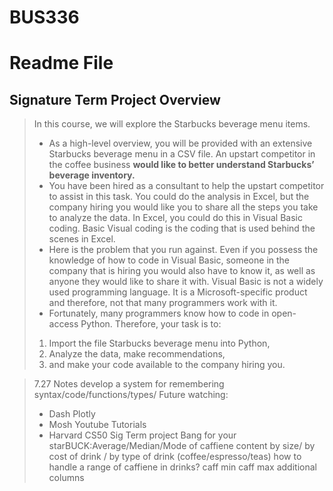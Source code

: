# BUS336

# Readme File
## Signature Term Project Overview
>In this course, we will explore the Starbucks beverage menu items. 
>* As a high-level overview, you will be provided with an extensive Starbucks beverage menu in a CSV file. An upstart competitor in the coffee business **would like to better understand Starbucks’ beverage inventory.**
>* You have been hired as a consultant to help the upstart competitor to assist in this task. You could do the analysis in Excel, but the company hiring you would like you to share all the steps you take to analyze the data. In Excel, you could do this in Visual Basic coding. Basic Visual coding is the coding that is used behind the scenes in Excel. 
>* Here is the problem that you run against. Even if you possess the knowledge of how to code in Visual Basic, someone in the company that is hiring you would also have to know it, as well as anyone they would like to share it with. Visual Basic is not a widely used programming language. It is a Microsoft-specific product and therefore, not that many programmers work with it.
>* Fortunately, many programmers know how to code in open-access Python. Therefore, your task is to:
>1. Import the file Starbucks beverage menu into Python,
>2. Analyze the data, make recommendations,
>3. and make your code available to the company hiring you.

>7.27 Notes
>develop a system for remembering syntax/code/functions/types/
>Future watching:
>* Dash Plotly
>* Mosh Youtube Tutorials
>* Harvard CS50
> Sig Term project
> Bang for your starBUCK:Average/Median/Mode of caffiene content by size/ by cost of drink / by type of drink (coffee/espresso/teas)
> how to handle a range of caffiene in drinks? caff min caff max additional columns
